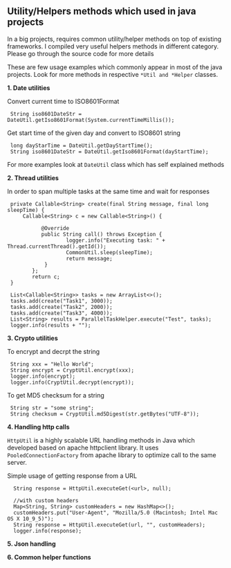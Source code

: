 ## Utility/Helpers methods which used in java projects

In a big projects, requires common utility/helper methods on top of existing frameworks. I compiled very useful helpers methods in different category. Please go through the source code for more details

These are few usage examples which commonly appear in most of the java projects. Look for more methods in respective `*Util and *Helper` classes.

**1. Date utilities**

  Convert current time to ISO8601Format
  
     String iso8601DateStr = DateUtil.getIso8601Format(System.currentTimeMillis());   
  
  Get start time of the given day and convert to ISO8601 string
     
     long dayStarTime = DateUtil.getDayStartTime();
     String iso8601DateStr = DateUtil.getIso8601Format(dayStartTime);
     
  For more examples look at `DateUtil` class which has self explained methods
  
**2. Thread utilities**

   In order to span multiple tasks at the same time and wait for responses
      
     private Callable<String> create(final String message, final long sleepTime) {
	     Callable<String> c = new Callable<String>() {
	     
               @Override
               public String call() throws Exception {
                       logger.info("Executing task: " + Thread.currentThread().getId());
                       CommonUtil.sleep(sleepTime);
                       return message;
                }
            };
            return c;
     }
      
     List<Callable<String>> tasks = new ArrayList<>();
     tasks.add(create("Task1", 3000));
     tasks.add(create("Task2", 2000));
     tasks.add(create("Task3", 4000));
     List<String> results = ParallelTaskHelper.execute("Test", tasks);
     logger.info(results + "");
      
**3. Crypto utilities**
  
  To encrypt and decrpt the string
  
     String xxx = "Hello World";
     String encrypt = CryptUtil.encrypt(xxx);
     logger.info(encrypt);
     logger.info(CryptUtil.decrypt(encrypt));

   To get MD5 checksum for a string
   
     String str = "some string";
     String checksum = CryptUtil.md5Digest(str.getBytes("UTF-8"));
      
**4. Handling http calls**
  
  `HttpUtil` is a highly scalable URL handling methods in Java which developed based on apache httpclient library. It uses `PooledConnectionFactory` from apache library to optimize call to the same server.
  
  Simple usage of getting response from a URL
      
      String response = HttpUtil.executeGet(<url>, null);
      
      //with custom headers
      Map<String, String> customHeaders = new HashMap<>();
      customHeaders.put("User-Agent", "Mozilla/5.0 (Macintosh; Intel Mac OS X 10_9_5)");
      String response = HttpUtil.executeGet(url, "", customHeaders);
      logger.info(response);
      
**5. Json handling**

**6. Common helper functions** 
